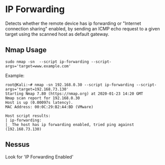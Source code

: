 # IP Forwarding

Detects whether the remote device has ip forwarding or "Internet connection sharing" enabled, by sending an ICMP echo request to a given target using the scanned host as default gateway.

## Nmap Usage

`sudo nmap -sn  --script ip-forwarding --script-args='target=www.example.com'`

Example:

```text
root@Kali:~# nmap -sn 192.168.0.30 --script ip-forwarding --script-args='target=192.168.73.130'
Starting Nmap 7.80 (https://nmap.org) at 2020-01-23 14:20 GMT
Nmap scan report for 192.168.0.30
Host is up (0.00097s latency).
MAC Address: 00:0C:29:B2:A4:BD (VMware)

Host script results:
| ip-forwarding:
|_ The host has ip forwarding enabled, tried ping against (192.168.73.130)
```

## Nessus

Look for 'IP Forwarding Enabled'

